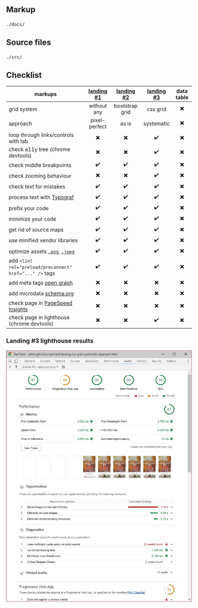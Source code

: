 
## Markup

`./docs/`

## Source files

`./src/`

## Checklist

markups | [landing #1](https://al4str.github.io/spb-test/landing-gridless-pixel-perfect-approach.html) | [landing #2](https://al4str.github.io/spb-test/landing-bootstrap-grid.html) | [landing #3](https://al4str.github.io/spb-test/landing-css-grid-systematic-approach.html) | data table
--- | :---: | :---: | :---: | :---:
grid system | without any | bootstrap grid | css grid | ✖️
approach | pixel-perfect | as is | systematic | ✖️
loop through links/controls with tab | ✖️ | ✖️ | ✔️️ | ✖️
check a11y tree (chrome devtools) | ✖️ | ✖️ | ✔️️ | ✖️
check middle breakpoints | ✔️️ | ✔️ | ✔️️ | ✖️
check zooming behaviour | ✖️ | ✖️ | ✔️️ | ✖️
check text for mistakes | ✔️ | ✔️️ | ✔️️ | ✖️
process text with [Typograf](https://www.artlebedev.ru/tools/typograf/) | ✔️️ | ✔️️ | ✔️️ | ✖️
prefix your code | ✔️ | ✔️️ | ✔️️ | ✖️
minimize your code | ✔️️ | ✔️️ | ✔️️ | ✖️
get rid of source maps | ✔️️ | ✔️ | ✔️️ | ✖️
use minified vendor libraries | ✔️️ | ✔️️ | ✔️️ | ✖️
optimize assets [`.png`](https://tinypng.com/), [`.jpeg`](https://tinyjpg.com/) | ✔️ | ✔️️ | ✔️️ | ✖️
add `<linl rel="preload/preconnect" href="..." />` tags | ✔️️ | ✔️ | ✔️️ | ✖️
add meta tags [open graph](http://ogp.me/) | ✖️ | ✖️ | ✖️ | ✖️
add microdata [schema.org](https://schema.org/) | ✖️ | ✖️ | ✖️ | ✖️
check page in [PageSpeed Insights](https://developers.google.com/speed/pagespeed/insights/) | ✖️ | ✖️ | ✖️️️ | ✖️
check page in lighthouse (chrome devtools) | ✖️ | ✖️ | ✔️️ | ✖️

### Landing #3 lighthouse results

![](https://github.com/al4str/spb-test/raw/master/lighthouse.jpg "lighthouse results")
